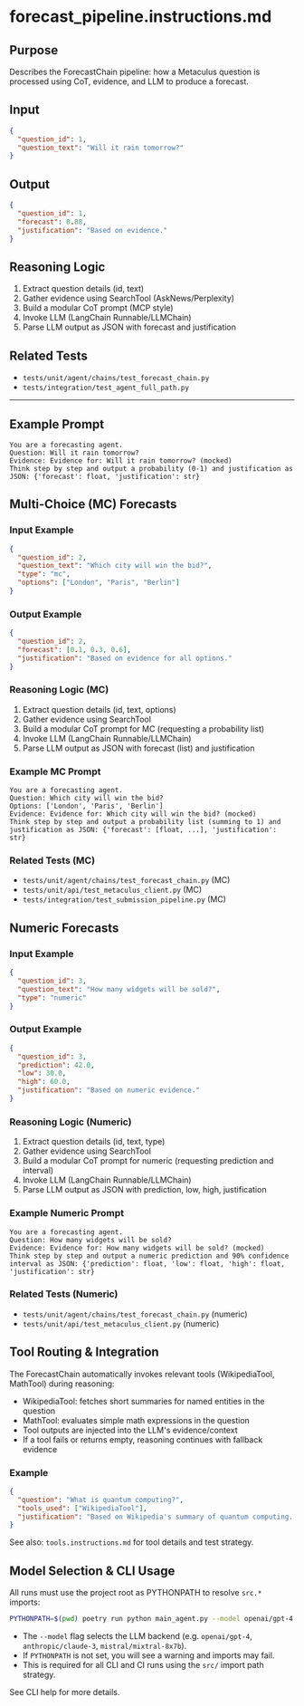 # forecast_pipeline.instructions.md

## Purpose

Describes the ForecastChain pipeline: how a Metaculus question is processed using CoT, evidence, and LLM to produce a forecast.

## Input

```json
{
  "question_id": 1,
  "question_text": "Will it rain tomorrow?"
}
```

## Output

```json
{
  "question_id": 1,
  "forecast": 0.88,
  "justification": "Based on evidence."
}
```

## Reasoning Logic

1. Extract question details (id, text)
2. Gather evidence using SearchTool (AskNews/Perplexity)
3. Build a modular CoT prompt (MCP style)
4. Invoke LLM (LangChain Runnable/LLMChain)
5. Parse LLM output as JSON with forecast and justification

## Related Tests

- `tests/unit/agent/chains/test_forecast_chain.py`
- `tests/integration/test_agent_full_path.py`

---

## Example Prompt

```
You are a forecasting agent.
Question: Will it rain tomorrow?
Evidence: Evidence for: Will it rain tomorrow? (mocked)
Think step by step and output a probability (0-1) and justification as JSON: {'forecast': float, 'justification': str}
```

## Multi-Choice (MC) Forecasts

### Input Example

```json
{
  "question_id": 2,
  "question_text": "Which city will win the bid?",
  "type": "mc",
  "options": ["London", "Paris", "Berlin"]
}
```

### Output Example

```json
{
  "question_id": 2,
  "forecast": [0.1, 0.3, 0.6],
  "justification": "Based on evidence for all options."
}
```

### Reasoning Logic (MC)

1. Extract question details (id, text, options)
2. Gather evidence using SearchTool
3. Build a modular CoT prompt for MC (requesting a probability list)
4. Invoke LLM (LangChain Runnable/LLMChain)
5. Parse LLM output as JSON with forecast (list) and justification

### Example MC Prompt

```
You are a forecasting agent.
Question: Which city will win the bid?
Options: ['London', 'Paris', 'Berlin']
Evidence: Evidence for: Which city will win the bid? (mocked)
Think step by step and output a probability list (summing to 1) and justification as JSON: {'forecast': [float, ...], 'justification': str}
```

### Related Tests (MC)

- `tests/unit/agent/chains/test_forecast_chain.py` (MC)
- `tests/unit/api/test_metaculus_client.py` (MC)
- `tests/integration/test_submission_pipeline.py` (MC)

## Numeric Forecasts

### Input Example

```json
{
  "question_id": 3,
  "question_text": "How many widgets will be sold?",
  "type": "numeric"
}
```

### Output Example

```json
{
  "question_id": 3,
  "prediction": 42.0,
  "low": 30.0,
  "high": 60.0,
  "justification": "Based on numeric evidence."
}
```

### Reasoning Logic (Numeric)

1. Extract question details (id, text, type)
2. Gather evidence using SearchTool
3. Build a modular CoT prompt for numeric (requesting prediction and interval)
4. Invoke LLM (LangChain Runnable/LLMChain)
5. Parse LLM output as JSON with prediction, low, high, justification

### Example Numeric Prompt

```
You are a forecasting agent.
Question: How many widgets will be sold?
Evidence: Evidence for: How many widgets will be sold? (mocked)
Think step by step and output a numeric prediction and 90% confidence interval as JSON: {'prediction': float, 'low': float, 'high': float, 'justification': str}
```

### Related Tests (Numeric)

- `tests/unit/agent/chains/test_forecast_chain.py` (numeric)
- `tests/unit/api/test_metaculus_client.py` (numeric)

## Tool Routing & Integration

The ForecastChain automatically invokes relevant tools (WikipediaTool, MathTool) during reasoning:
- WikipediaTool: fetches short summaries for named entities in the question
- MathTool: evaluates simple math expressions in the question
- Tool outputs are injected into the LLM's evidence/context
- If a tool fails or returns empty, reasoning continues with fallback evidence

### Example

```json
{
  "question": "What is quantum computing?",
  "tools_used": ["WikipediaTool"],
  "justification": "Based on Wikipedia's summary of quantum computing..."
}
```

See also: `tools.instructions.md` for tool details and test strategy.

## Model Selection & CLI Usage

All runs must use the project root as PYTHONPATH to resolve `src.*` imports:

```bash
PYTHONPATH=$(pwd) poetry run python main_agent.py --model openai/gpt-4 --mode batch --dryrun
```

- The `--model` flag selects the LLM backend (e.g. `openai/gpt-4`, `anthropic/claude-3`, `mistral/mixtral-8x7b`).
- If `PYTHONPATH` is not set, you will see a warning and imports may fail.
- This is required for all CLI and CI runs using the `src/` import path strategy.

See CLI help for more details.

